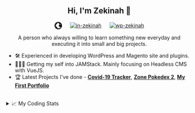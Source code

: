 <h2 align="center">Hi, I'm Zekinah 👋</h2>
<p align="center">
<a href="https://www.zekinahlecaros.com/" target="blank"><img align="center" src=https://raw.githubusercontent.com/iconic/open-iconic/master/svg/globe.svg alt="zekinalecaros.com" height="20" width="20" /></a>
&emsp;
<a href="https://ph.linkedin.com/in/zekinah" target="blank"><img align="center" src=https://cdn.jsdelivr.net/npm/simple-icons@3.0.1/icons/linkedin.svg alt="in-zekinah" height="20" width="20" /></a>
  &emsp;
<a href="https://profiles.wordpress.org/zekinah/" target="blank"><img align="center" src=https://cdn.jsdelivr.net/npm/simple-icons@3.0.1/icons/wordpress.svg alt="wp-zekinah" height="20" width="20" /></a>
</p>
<p align="center">
A person who always willing to learn something new everyday and executing it into small and big projects.
</p>

- 🛠 Experienced in developing WordPress and Magento site and plugins.
- 👩🏻‍💻 Getting my self into JAMStack. Mainly focusing on Headless CMS with VueJS.
- 🏆 Latest Projects I've done - **[Covid-19 Tracker](https://github.com/zekinah/pandemiccovid-19)**, **[Zone Pokedex 2](https://github.com/zekinah/zone-pokedex2)**, **[My First Portfolio](https://github.com/zekinah/iamzekinah)** 
<br><br>

<details>
    <summary>📈 My Coding Stats</summary>
<!--START_SECTION:waka-->
**I'm an Early 🐤** 

```text
🌞 Morning    41 commits     █░░░░░░░░░░░░░░░░░░░░░░░░   5.39% 
🌆 Daytime    381 commits    ████████████░░░░░░░░░░░░░   50.07% 
🌃 Evening    319 commits    ██████████░░░░░░░░░░░░░░░   41.92% 
🌙 Night      20 commits     ░░░░░░░░░░░░░░░░░░░░░░░░░   2.63%

```
📅 **I'm Most Productive on Saturday** 

```text
Monday       113 commits    ███░░░░░░░░░░░░░░░░░░░░░░   14.85% 
Tuesday      95 commits     ███░░░░░░░░░░░░░░░░░░░░░░   12.48% 
Wednesday    110 commits    ███░░░░░░░░░░░░░░░░░░░░░░   14.45% 
Thursday     98 commits     ███░░░░░░░░░░░░░░░░░░░░░░   12.88% 
Friday       110 commits    ███░░░░░░░░░░░░░░░░░░░░░░   14.45% 
Saturday     129 commits    ████░░░░░░░░░░░░░░░░░░░░░   16.95% 
Sunday       106 commits    ███░░░░░░░░░░░░░░░░░░░░░░   13.93%

```


📊 **This Week I Spent My Time On** 

```text
💬 Programming Languages: 
PHP                      2 hrs               █████████████████████░░░░   86.42% 
Markdown                 7 mins              █░░░░░░░░░░░░░░░░░░░░░░░░   5.14% 
LESS                     5 mins              █░░░░░░░░░░░░░░░░░░░░░░░░   4.24% 
XML                      2 mins              ░░░░░░░░░░░░░░░░░░░░░░░░░   1.69% 
CSS                      1 min               ░░░░░░░░░░░░░░░░░░░░░░░░░   1.16%

```

**I Mostly Code in PHP** 

```text
PHP                      24 repos            ██████████████░░░░░░░░░░░   55.81% 
JavaScript               5 repos             ███░░░░░░░░░░░░░░░░░░░░░░   11.63% 
HTML                     5 repos             ███░░░░░░░░░░░░░░░░░░░░░░   11.63% 
CSS                      5 repos             ███░░░░░░░░░░░░░░░░░░░░░░   11.63% 
Vue                      4 repos             ██░░░░░░░░░░░░░░░░░░░░░░░   9.3%

```



<!--END_SECTION:waka-->
</details>

